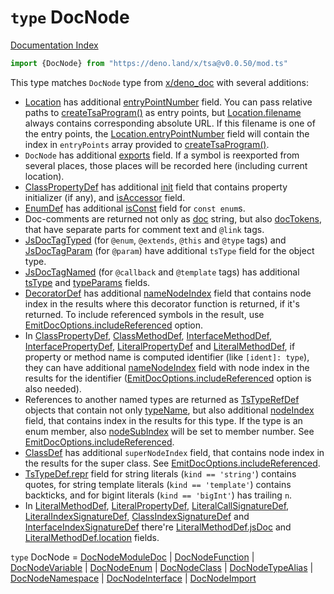 # `type` DocNode

[Documentation Index](../README.md)

```ts
import {DocNode} from "https://deno.land/x/tsa@v0.0.50/mod.ts"
```

This type matches `DocNode` type from [x/deno_doc](https://deno.land/x/deno_doc@0.125.0) with several additions:

- [Location](../interface.Location/README.md) has additional [entryPointNumber](../interface.Location/README.md#-entrypointnumber-number) field.
You can pass relative paths to [createTsaProgram()](../function.createTsaProgram/README.md) as entry points, but [Location.filename](../interface.Location/README.md#-filename-string) always contains corresponding absolute URL.
If this filename is one of the entry points, the [Location.entryPointNumber](../interface.Location/README.md#-entrypointnumber-number) field will contain the index in `entryPoints` array provided to [createTsaProgram()](../function.createTsaProgram/README.md).
- `DocNode` has additional [exports](../private.interface.DocNodeBase/README.md#-exports-export) field. If a symbol is reexported from several places, those places will be recorded here (including current location).
- [ClassPropertyDef](../interface.ClassPropertyDef/README.md) has additional [init](../interface.ClassPropertyDef/README.md#-init-string) field that contains property initializer (if any), and [isAccessor](../interface.ClassPropertyDef/README.md#-isaccessor-boolean) field.
- [EnumDef](../interface.EnumDef/README.md) has additional [isConst](../interface.EnumDef/README.md#-isconst-boolean) field for `const enum`s.
- Doc-comments are returned not only as [doc](../interface.JsDoc/README.md#-doc-string) string, but also [docTokens](../interface.JsDoc/README.md#-doctokens-jsdoctoken), that have separate parts for comment text and `@link` tags.
- [JsDocTagTyped](../interface.JsDocTagTyped/README.md) (for `@enum`, `@extends`, `@this` and `@type` tags) and [JsDocTagParam](../interface.JsDocTagParam/README.md) (for `@param`) have additional `tsType` field for the object type.
- [JsDocTagNamed](../interface.JsDocTagNamed/README.md) (for `@callback` and `@template` tags) has additional [tsType](../interface.JsDocTagNamed/README.md#-tstype-tstypedef) and [typeParams](../interface.JsDocTagNamed/README.md#-typeparams-tstypeparamdef) fields.
- [DecoratorDef](../interface.DecoratorDef/README.md) has additional [nameNodeIndex](../interface.DecoratorDef/README.md#-namenodeindex-number) field that contains node index in the results where this decorator function is returned, if it's returned.
To include referenced symbols in the result, use [EmitDocOptions.includeReferenced](../type.EmitDocOptions/README.md#-includereferenced-boolean) option.
- In [ClassPropertyDef](../interface.ClassPropertyDef/README.md), [ClassMethodDef](../interface.ClassMethodDef/README.md), [InterfaceMethodDef](../interface.InterfaceMethodDef/README.md), [InterfacePropertyDef](../interface.InterfacePropertyDef/README.md), [LiteralPropertyDef](../interface.LiteralPropertyDef/README.md) and [LiteralMethodDef](../interface.LiteralMethodDef/README.md), if property or method name is computed identifier (like `[ident]: type`),
they can have additional [nameNodeIndex](../interface.ClassPropertyDef/README.md#-namenodeindex-number) field with node index in the results for the identifier ([EmitDocOptions.includeReferenced](../type.EmitDocOptions/README.md#-includereferenced-boolean) option is also needed).
- References to another named types are returned as [TsTypeRefDef](../interface.TsTypeRefDef/README.md) objects that contain not only [typeName](../interface.TsTypeRefDef/README.md#-typename-string),
but also additional [nodeIndex](../interface.TsTypeRefDef/README.md#-nodeindex-number) field, that contains index in the results for this type.
If the type is an enum member, also [nodeSubIndex](../interface.TsTypeRefDef/README.md#-nodesubindex-number) will be set to member number. See [EmitDocOptions.includeReferenced](../type.EmitDocOptions/README.md#-includereferenced-boolean).
- [ClassDef](../interface.ClassDef/README.md) has additional `superNodeIndex` field, that contains node index in the results for the super class. See [EmitDocOptions.includeReferenced](../type.EmitDocOptions/README.md#-includereferenced-boolean).
- [TsTypeDef.repr](../private.interface.TsTypeDefBase/README.md#-repr-string) field for string literals (`kind == 'string'`) contains quotes, for string template literals (`kind == 'template'`) contains backticks, and for bigint literals (`kind == 'bigInt'`) has trailing `n`.
- In [LiteralMethodDef](../interface.LiteralMethodDef/README.md), [LiteralPropertyDef](../interface.LiteralPropertyDef/README.md), [LiteralCallSignatureDef](../interface.LiteralCallSignatureDef/README.md), [LiteralIndexSignatureDef](../interface.LiteralIndexSignatureDef/README.md), [ClassIndexSignatureDef](../interface.ClassIndexSignatureDef/README.md) and [InterfaceIndexSignatureDef](../interface.InterfaceIndexSignatureDef/README.md) there're [LiteralMethodDef.jsDoc](../interface.LiteralMethodDef/README.md#-jsdoc-jsdoc) and [LiteralMethodDef.location](../interface.LiteralMethodDef/README.md#-location-location) fields.

`type` DocNode = [DocNodeModuleDoc](../interface.DocNodeModuleDoc/README.md) | [DocNodeFunction](../interface.DocNodeFunction/README.md) | [DocNodeVariable](../interface.DocNodeVariable/README.md) | [DocNodeEnum](../interface.DocNodeEnum/README.md) | [DocNodeClass](../interface.DocNodeClass/README.md) | [DocNodeTypeAlias](../interface.DocNodeTypeAlias/README.md) | [DocNodeNamespace](../interface.DocNodeNamespace/README.md) | [DocNodeInterface](../interface.DocNodeInterface/README.md) | [DocNodeImport](../interface.DocNodeImport/README.md)
